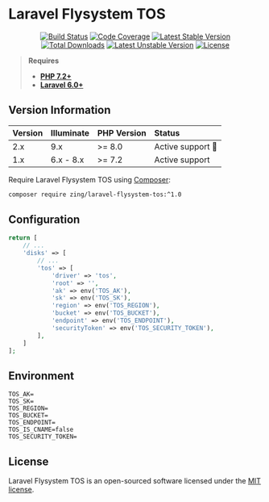 # Laravel Flysystem TOS

<p align="center">
<a href="https://github.com/zingimmick/laravel-flysystem-tos/actions"><img src="https://github.com/zingimmick/laravel-flysystem-tos/workflows/tests/badge.svg" alt="Build Status"></a>
<a href="https://codecov.io/gh/zingimmick/laravel-flysystem-tos"><img src="https://codecov.io/gh/zingimmick/laravel-flysystem-tos/branch/1.x/graph/badge.svg" alt="Code Coverage" /></a>
<a href="https://packagist.org/packages/zing/laravel-flysystem-tos"><img src="https://poser.pugx.org/zing/laravel-flysystem-tos/v/stable.svg" alt="Latest Stable Version"></a>
<a href="https://packagist.org/packages/zing/laravel-flysystem-tos"><img src="https://poser.pugx.org/zing/laravel-flysystem-tos/downloads" alt="Total Downloads"></a>
<a href="https://packagist.org/packages/zing/laravel-flysystem-tos"><img src="https://poser.pugx.org/zing/laravel-flysystem-tos/v/unstable.svg" alt="Latest Unstable Version"></a>
<a href="https://packagist.org/packages/zing/laravel-flysystem-tos"><img src="https://poser.pugx.org/zing/laravel-flysystem-tos/license" alt="License"></a>
</p>

> **Requires**
> - **[PHP 7.2+](https://php.net/releases/)**
> - **[Laravel 6.0+](https://github.com/laravel/laravel)**

## Version Information

| Version | Illuminate | PHP Version | Status                  |
|:--------|:-----------|:------------|:------------------------|
| 2.x     | 9.x        | >= 8.0      | Active support :rocket: |
| 1.x     | 6.x - 8.x  | >= 7.2      | Active support          |

Require Laravel Flysystem TOS using [Composer](https://getcomposer.org):

```bash
composer require zing/laravel-flysystem-tos:^1.0
```

## Configuration

```php
return [
    // ...
    'disks' => [
        // ...
        'tos' => [
            'driver' => 'tos',
            'root' => '',
            'ak' => env('TOS_AK'),
            'sk' => env('TOS_SK'),
            'region' => env('TOS_REGION'),
            'bucket' => env('TOS_BUCKET'),
            'endpoint' => env('TOS_ENDPOINT'),
            'securityToken' => env('TOS_SECURITY_TOKEN'),
        ],
    ]
];
```

## Environment

```dotenv
TOS_AK=
TOS_SK=
TOS_REGION=
TOS_BUCKET=
TOS_ENDPOINT=
TOS_IS_CNAME=false
TOS_SECURITY_TOKEN=
```

## License

Laravel Flysystem TOS is an open-sourced software licensed under the [MIT license](LICENSE).
